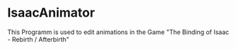 # IsaacAnimator
This Programm is used to edit animations in the Game "The Binding of Isaac - Rebirth / Afterbirth"
